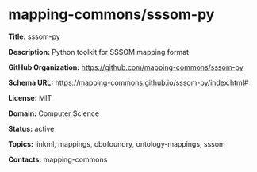 # mapping-commons/sssom-py

**Title:** sssom-py

**Description:** Python toolkit for SSSOM mapping format

**GitHub Organization:** https://github.com/mapping-commons/sssom-py

**Schema URL:** https://mapping-commons.github.io/sssom-py/index.html#

**License:** MIT

**Domain:** Computer Science

**Status:** active

**Topics:** linkml, mappings, obofoundry, ontology-mappings, sssom

**Contacts:** mapping-commons